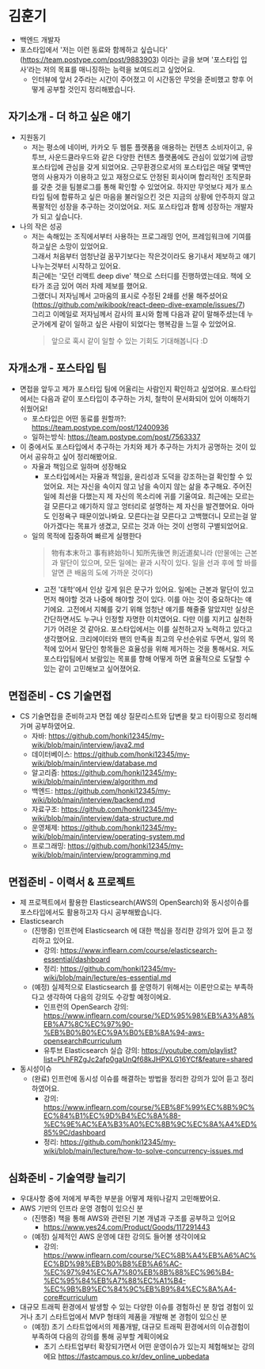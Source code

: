 # 김훈기

- 백엔드 개발자
- 포스타입에서 '저는 이런 동료와 함께하고 싶습니다' (<https://team.postype.com/post/9883903>) 이라는 글을 보며 '포스타입 입사'라는 저의 목표를 매니징하는 능력을 보여드리고 싶었어요.
  - 인터뷰에 앞서 2주라는 시간이 주어졌고 이 시간동안 무엇을 준비했고 향후 어떻게 공부할 것인지 정리해봤습니다.

## 자기소개 - 더 하고 싶은 얘기

- 지원동기
  - 저는 평소에 네이버, 카카오 두 웹툰 플랫폼을 애용하는 컨텐츠 소비자이고, 유투브, 사운드클라우드와 같은 다양한 컨텐츠 플랫폼에도 관심이 있었기에 금방 포스타입에 관심을 갖게 되었어요.
    근무환경으로서의 포스타입은 매달 몇백만명의 사용자가 이용하고 있고 재정으로도 안정된 회사이며 합리적인 조직문화를 갖춘 것을 팀블로그를 통해 확인할 수 있었어요.
    하지만 무엇보다 제가 포스타입 팀에 합류하고 싶은 마음을 불러일으킨 것은 지금의 상황에 안주하지 않고 폭팔적인 성장을 추구하는 것이었어요.
    저도 포스타입과 함께 성장하는 개발자가 되고 싶습니다.
- 나의 작은 성공
  - 저는 속해있는 조직에서부터 사용하는 프로그래밍 언어, 프레임워크에 기여를 하고싶은 소망이 있었어요.  
    그래서 처음부터 엄청난걸 꿈꾸기보다는 작은것이라도 용기내서 제보하고 얘기 나누는것부터 시작하고 있어요.  
    최근에는 '모던 리액트 deep dive' 책으로 스터디를 진행하였는데요. 책에 오타가 조금 있어 여러 차례 제보를 했어요.  
    그랬더니 저자님께서 고마움의 표시로 수정된 2쇄를 선물 해주셨어요 (<https://github.com/wikibook/react-deep-dive-example/issues/7>)  
    그리고 이메일로 저자님께서 감사의 표시와 함께 다음과 같이 말해주셨는데 누군가에게 같이 일하고 싶은 사람이 되었다는 행복감을 느낄 수 있었어요.
    > 앞으로 혹시 같이 일할 수 있는 기회도 기대해봅니다 :D

## 자개소개 - 포스타입 팀

- 면접을 앞두고 제가 포스타입 팀에 어울리는 사람인지 확인하고 싶었어요.
  포스타입에서는 다음과 같이 포스타입이 추구하는 가치, 철학이 문서화되어 있어 이해하기 쉬웠어요!
  - 포스타입은 어떤 동료를 원할까?: <https://team.postype.com/post/12400936>
  - 일하는방식: <https://team.postype.com/post/7563337>
- 이 중에서도 포스타입에서 추구하는 가치와 제가 추구하는 가치가 공명하는 것이 있어서 공유하고 싶어 정리해봤어요.
  - 자율과 책임으로 일하며 성장해요
    - 포스타입에서는 자율과 책임을, 윤리성과 도덕을 강조하는걸 확인할 수 있었어요.
      저는 자신을 속이지 않고 남을 속이지 않는 삶을 추구해요. 주어진 일에 최선을 다했는지 제 자신의 목소리에 귀를 기울여요.
      최근에는 모르는걸 모른다고 얘기하지 않고 엉터리로 설명하는 제 자신을 발견했어요. 아마도 인정욕구 때문이었나봐요.
      모른다는걸 모른다고 고백했더니 모르는걸 알아가겠다는 목표가 생겼고, 모르는 것과 아는 것이 선명히 구별되었어요.
  - 일의 목적에 집중하여 빠르게 실행한다
    > 物有本末하고 事有終始하니 知所先後면 則近道矣니라 (만물에는 근본과 말단이 있으며, 모든 일에는 끝과 시작이 있다. 일을 선과 후에 할 바를 알면 큰 배움의 도에 가까운 것이다)
    - 고전 '대학'에서 인상 깊게 읽은 문구가 있어요. 일에는 근본과 말단이 있고 먼저 해야할 것과 나중에 해야할 것이 있다. 이를 아는 것이 중요하다는 얘기에요.
      고전에서 지혜를 갖기 위해 엄청난 얘기를 해줄줄 알았지만 실상은 간단하면서도 누구나 인정할 자명한 이치였어요. 다만 이를 지키고 실천하기가 어려운 것 같아요.
      포스타입에서는 이를 실천하고자 노력하고 있다고 생각했어요. 크리에이터와 팬의 만족을 최고의 우선순위로 두면서, 일의 목적에 있어서 말단인 항목들은 효율성을 위해 제거하는 것을 통해서요.
      저도 포스타입팀에서 보람있는 목표를 향해 어떻게 하면 효율적으로 도달할 수 있는 같이 고민해보고 싶어졌어요.

## 면접준비 - CS 기술면접

- CS 기술면접을 준비하고자 면접 예상 질문리스트와 답변을 찾고 타이핑으로 정리해가며 공부하였어요.
  - 자바: <https://github.com/honki12345/my-wiki/blob/main/interview/java2.md>
  - 데이터베이스: <https://github.com/honki12345/my-wiki/blob/main/interview/database.md>
  - 알고리즘: <https://github.com/honki12345/my-wiki/blob/main/interview/algorithm.md>
  - 백엔드: <https://github.com/honki12345/my-wiki/blob/main/interview/backend.md>
  - 자료구조: <https://github.com/honki12345/my-wiki/blob/main/interview/data-structure.md>
  - 운영체제: <https://github.com/honki12345/my-wiki/blob/main/interview/operating-system.md>
  - 프로그래밍: <https://github.com/honki12345/my-wiki/blob/main/interview/programming.md>

## 면접준비 - 이력서 & 프로젝트

- 제 프로젝트에서 활용한 Elasticsearch(AWS의 OpenSearch)와 동시성이슈를 포스타입에서도 활용하고자 다시 공부해봤습니다.
- Elasticsearch
  - (진행중) 인프런에 Elasticsearch 에 대한 핵심을 정리한 강의가 있어 듣고 정리하고 있어요.
    - 강의: <https://www.inflearn.com/course/elasticsearch-essential/dashboard>
    - 정리: <https://github.com/honki12345/my-wiki/blob/main/lecture/es-essential.md>
  - (예정) 실제적으로 Elasticsearch 를 운영하기 위해서는 이론만으로는 부족하다고 생각하여 다음의 강의도 수강할 예정이에요.
    - 인프런의 OpenSearch 강의: <https://www.inflearn.com/course/%ED%95%98%EB%A3%A8%EB%A7%8C%EC%97%90-%EB%B0%B0%EC%9A%B0%EB%8A%94-aws-opensearch#curriculum>
    - 유투브 Elasticsearch 실습 강의: <https://youtube.com/playlist?list=PLhFRZgJc2afp0gaUnQf68kJHPXLG16YCf&feature=shared>
- 동시성이슈
  - (완료) 인프런에 동시성 이슈를 해결하는 방법을 정리한 강의가 있어 듣고 정리하였어요.
    - 강의: <https://www.inflearn.com/course/%EB%8F%99%EC%8B%9C%EC%84%B1%EC%9D%B4%EC%8A%88-%EC%9E%AC%EA%B3%A0%EC%8B%9C%EC%8A%A4%ED%85%9C/dashboard>
    - 정리: <https://github.com/honki12345/my-wiki/blob/main/lecture/how-to-solve-concurrency-issues.md>

## 심화준비 - 기술역량 늘리기

- 우대사항 중에 저에게 부족한 부분을 어떻게 채워나갈지 고민해봤어요.
- AWS 기반의 인프라 운영 경험이 있으신 분
  - (진행중) 책을 통해 AWS와 관련된 기본 개념과 구조를 공부하고 있어요
    - <https://www.yes24.com/Product/Goods/117291443>
  - (예정) 실제적인 AWS 운영에 대한 강의도 들어볼 생각이에요
    - 강의: <https://www.inflearn.com/course/%EC%8B%A4%EB%A6%AC%EC%BD%98%EB%B0%B8%EB%A6%AC-%EC%97%94%EC%A7%80%EB%8B%88%EC%96%B4-%EC%95%84%EB%A7%88%EC%A1%B4-%EC%9B%B9%EC%84%9C%EB%B9%84%EC%8A%A4-core#curriculum>
- 대규모 트래픽 환경에서 발생할 수 있는 다양한 이슈를 경험하신 분
  창업 경험이 있거나 초기 스타트업에서 MVP 형태의 제품을 개발해 본 경험이 있으신 분
  - (예정) 초기 스타트업에서의 제품개발, 대규모 트래픽 환경에서의 이슈경험이 부족하여 다음의 강의를 통해 공부할 계획이에요
    - 초기 스타트업부터 확장되가면서 어떤 운영이슈가 있는지 체험해보는 강의에요
      <https://fastcampus.co.kr/dev_online_upbedata>
